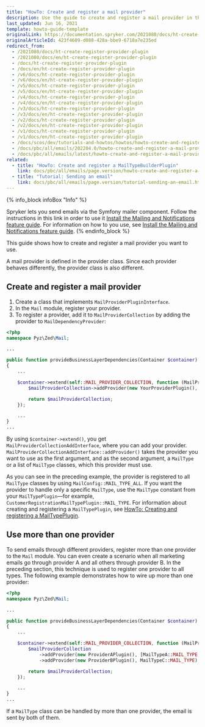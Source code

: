 ```yaml
---
title: "HowTo: Create and register a mail provider"
description: Use the guide to create and register a mail provider in the Spryker Mail module for your Spryker projects.
last_updated: Jun 16, 2021
template: howto-guide-template
originalLink: https://documentation.spryker.com/2021080/docs/ht-create-register-provider-plugin
originalArticleId: 423f4609-d088-428a-bbe9-6718a7e235ed
redirect_from:
  - /2021080/docs/ht-create-register-provider-plugin
  - /2021080/docs/en/ht-create-register-provider-plugin
  - /docs/ht-create-register-provider-plugin
  - /docs/en/ht-create-register-provider-plugin
  - /v6/docs/ht-create-register-provider-plugin
  - /v6/docs/en/ht-create-register-provider-plugin
  - /v5/docs/ht-create-register-provider-plugin
  - /v5/docs/en/ht-create-register-provider-plugin
  - /v4/docs/ht-create-register-provider-plugin
  - /v4/docs/en/ht-create-register-provider-plugin
  - /v3/docs/ht-create-register-provider-plugin
  - /v3/docs/en/ht-create-register-provider-plugin
  - /v2/docs/ht-create-register-provider-plugin
  - /v2/docs/en/ht-create-register-provider-plugin
  - /v1/docs/ht-create-register-provider-plugin
  - /v1/docs/en/ht-create-register-provider-plugin
  - /docs/scos/dev/tutorials-and-howtos/howtos/howto-create-and-register-a-mail-provider.html
  - /docs/pbc/all/emails/202204.0/howto-create-and-register-a-mail-provider.html
  - /docs/pbc/all/emails/latest/howto-create-and-register-a-mail-provider.html
related:
  - title: "HowTo: Create and register a MailTypeBuilderPlugin"
    link: docs/pbc/all/emails/page.version/howto-create-and-register-a-mail-type-builder-plugin.html
  - title: "Tutorial: Sending an email"
    link: docs/pbc/all/emails/page.version/tutorial-sending-an-email.html
---
```


{% info_block infoBox "Info" %}

Spryker lets you send emails via the Symfony mailer component.
Follow the instructions in this link in order to use it [Install the Mailing and Notifications feature guide](/docs/pbc/all/emails/{{page.version}}/install-the-mailing-and-notifications-feature.html).
For information on how to you use, see [Install the Mailing and Notifications feature guide](/docs/pbc/all/emails/{{page.version}}/install-the-mailing-and-notifications-feature.html).
{% endinfo_block %}

This guide shows how to create and register a mail provider you want to use.

A mail provider is defined in the provider class. Since each provider behaves differently, the provider class is also different.

## Create and register a mail provider

1. Create a class that implements `MailProviderPluginInterface`.
2. In the `Mail` module, register your provider.
2. To register a provider, add it to `MailProviderCollection` by adding the provider to `MailDependencyProvider`:

```php
<?php
namespace Pyz\Zed\Mail;

...

public function provideBusinessLayerDependencies(Container $container)
{
    ...

    $container->extend(self::MAIL_PROVIDER_COLLECTION, function (MailProviderCollectionAddInterface $mailProviderCollection) {
        $mailProviderCollection->addProvider(new YourProviderPlugin(), MailConfig::MAIL_TYPE_ALL);

        return $mailProviderCollection;
    });

    ...
}
...
```

By using `$container->extend()`, you get `MailProviderCollectionAddInterface`, where you can add your provider. `MailProviderCollectionAddInterface::addProvider()` takes the provider you want to use as the first argument, and as the second argument, a `MailType` or a list of `MailType` classes, which this provider must use.

As you can see in the preceding example, the provider is registered to all `MailType` classes by using `MailConfig::MAIL_TYPE_ALL`. If you want the provider to handle only a specific `MailType`, use the `MailType` constant from your `MailTypePlugin`—for example, `CustomerRegistrationMailTypePlugin::MAIL_TYPE`. For information about creating and registering a `MailTypePlugin`, see [HowTo: Creating and registering a MailTypePlugin](/docs/pbc/all/emails/{{page.version}}/howto-create-and-register-a-mailtypeplugin.html).

## Use more than one provider

To send emails through different providers, register more than one provider to the `Mail` module. You can even create a scenario when all marketing emails go through provider A and all others through provider B. In the preceding section, this technique is used to register one provider to all types. The following example demonstrates how to wire up more than one provider:

```php
<?php
namespace Pyz\Zed\Mail;

...

public function provideBusinessLayerDependencies(Container $container)
{
    ...

    $container->extend(self::MAIL_PROVIDER_COLLECTION, function (MailProviderCollectionAddInterface $mailProviderCollection) {
        $mailProviderCollection
            ->addProvider(new ProviderAPlugin(), [MailTypeA::MAIL_TYPE, MailTypeB::MAIL_TYPE])
            ->addProvider(new ProviderBPlugin(), MailTypeC::MAIL_TYPE);

        return $mailProviderCollection;
    });

    ...
}
...
```

If a `MailType` class can be handled by more than one provider, the email is sent by both of them.
